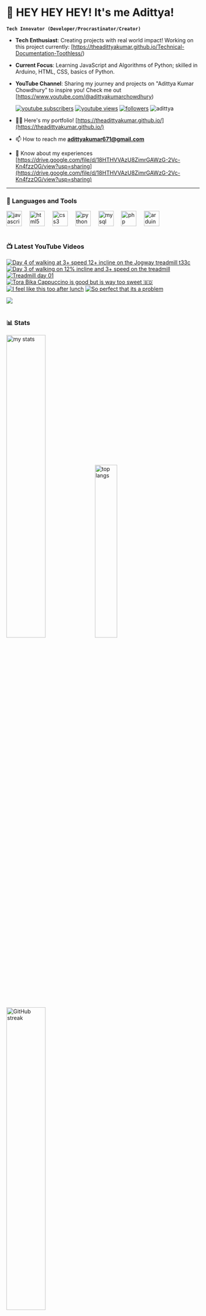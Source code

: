 # 👑 HEY HEY HEY! It's me Adittya!

**`Tech Innovator (Developer/Procrastinator/Creator)`**

- **Tech Enthusiast**: Creating projects with real world impact! Working on this project currently: [https://theadittyakumar.github.io/Technical-Documentation-Toothless/)
- **Current Focus**: Learning JavaScript and Algorithms of Python; skilled in Arduino, HTML, CSS, basics of Python.
- **YouTube Channel**: Sharing my journey and projects on "Adittya Kumar Chowdhury" to inspire you! Check me out [https://www.youtube.com/@adittyakumarchowdhury) 

   <p align="left">
      <a href="https://www.youtube.com/channel/UCu68HfYtlcXFI7kNhnSdspA?sub_confirmation=1">
         <img alt="youtube subscribers" title="Subscribe to my YouTube channel" src="https://custom-icon-badges.demolab.com/youtube/channel/subscribers/UCu68HfYtlcXFI7kNhnSdspA?color=%23E05D44&label=SUBSCRIBE&logo=video&logoColor=white&style=for-the-badge&labelColor=CE4630"/></a> 
      <a href="https://www.youtube.com/c/adittyakumarchowdhury">
         <img alt="youtube views" title="YouTube views" src="https://custom-icon-badges.demolab.com/youtube/channel/views/UCu68HfYtlcXFI7kNhnSdspA?color=%23E1AD0E&logo=eye&logoColor=white&style=for-the-badge&labelColor=C79600"/></a> 
      <a href="https://github.com/TheAdittyaKumar?tab=followers">
         <img alt="followers" title="Follow me on Github" src="https://custom-icon-badges.demolab.com/github/followers/TheAdittyaKumar?color=236ad3&labelColor=1155ba&style=for-the-badge&logo=person-add&label=Follow&logoColor=white"/></a>
      <img src="https://komarev.com/ghpvc/?username=TheAdittyaKumar&label=Profile%20views&color=0e75b6&style=flat" alt="adittya" />
   </p>


- 👨‍💻 Here's my portfolio! [https://theadittyakumar.github.io/](https://theadittyakumar.github.io/)

- 📫 How to reach me **adittyakumar671@gmail.com**

- 📄 Know about my experiences [https://drive.google.com/file/d/18HTHVVAzU8ZimrGAWzG-2Vc-Kn4fzzOG/view?usp=sharing](https://drive.google.com/file/d/18HTHVVAzU8ZimrGAWzG-2Vc-Kn4fzzOG/view?usp=sharing)

---

### 🧰 Languages and Tools

<div align="left">
  <img src="https://cdn.jsdelivr.net/gh/devicons/devicon/icons/javascript/javascript-original.svg" height="40" alt="javascript logo"  />
  <img width="12" />
  <img src="https://cdn.jsdelivr.net/gh/devicons/devicon/icons/html5/html5-original.svg" height="40" alt="html5 logo"  />
  <img width="12" />
  <img src="https://cdn.jsdelivr.net/gh/devicons/devicon/icons/css3/css3-original.svg" height="40" alt="css3 logo"  />
  <img width="12" />
  <img src="https://cdn.jsdelivr.net/gh/devicons/devicon/icons/python/python-original.svg" height="40" alt="python logo"  />
  <img width="12" />
  <img src="https://cdn.jsdelivr.net/gh/devicons/devicon/icons/mysql/mysql-original.svg" height="40" alt="mysql logo"  />
  <img width="12" />
  <img src="https://cdn.jsdelivr.net/gh/devicons/devicon/icons/php/php-original.svg" height="40" alt="php logo"  />
  <img width="12" />
  <img src="https://cdn.jsdelivr.net/gh/devicons/devicon/icons/arduino/arduino-original.svg" height="40" alt="arduino logo"  />
</div>


#

### 📺 Latest YouTube Videos

<!-- BEGIN YOUTUBE-CARDS -->
[![Day 4 of walking at 3+ speed 12+ incline on the Jogway treadmill t33c](https://ytcards.demolab.com/?id=YeBVB8cMjdM&title=Day+4+of+walking+at+3%2B+speed+12%2B+incline+on+the+Jogway+treadmill+t33c&lang=en&timestamp=1754496206&background_color=%230d1117&title_color=%23ffffff&stats_color=%23dedede&max_title_lines=1&width=250&border_radius=5 "Day 4 of walking at 3+ speed 12+ incline on the Jogway treadmill t33c")](https://www.youtube.com/shorts/YeBVB8cMjdM)
[![Day 3 of walking on 12% incline and 3+ speed on the treadmill](https://ytcards.demolab.com/?id=og9O_USZzWA&title=Day+3+of+walking+on+12%25+incline+and+3%2B+speed+on+the+treadmill&lang=en&timestamp=1754432570&background_color=%230d1117&title_color=%23ffffff&stats_color=%23dedede&max_title_lines=1&width=250&border_radius=5 "Day 3 of walking on 12% incline and 3+ speed on the treadmill")](https://www.youtube.com/shorts/og9O_USZzWA)
[![Treadmill day 01](https://ytcards.demolab.com/?id=tG3S4He9yYg&title=Treadmill+day+01&lang=en&timestamp=1754274695&background_color=%230d1117&title_color=%23ffffff&stats_color=%23dedede&max_title_lines=1&width=250&border_radius=5 "Treadmill day 01")](https://www.youtube.com/shorts/tG3S4He9yYg)
[![Tora Bika Cappuccino is good but is way too sweet 🇧🇩](https://ytcards.demolab.com/?id=yRwvbkgxeVw&title=Tora+Bika+Cappuccino+is+good+but+is+way+too+sweet+%F0%9F%87%A7%F0%9F%87%A9&lang=en&timestamp=1753289985&background_color=%230d1117&title_color=%23ffffff&stats_color=%23dedede&max_title_lines=1&width=250&border_radius=5 "Tora Bika Cappuccino is good but is way too sweet 🇧🇩")](https://www.youtube.com/shorts/yRwvbkgxeVw)
[![I feel like this too after lunch](https://ytcards.demolab.com/?id=xQlazOkgEvo&title=I+feel+like+this+too+after+lunch&lang=en&timestamp=1752678626&background_color=%230d1117&title_color=%23ffffff&stats_color=%23dedede&max_title_lines=1&width=250&border_radius=5 "I feel like this too after lunch")](https://www.youtube.com/shorts/xQlazOkgEvo)
[![So perfect that its a problem](https://ytcards.demolab.com/?id=OEYNtao9pls&title=So+perfect+that+its+a+problem&lang=en&timestamp=1752530890&background_color=%230d1117&title_color=%23ffffff&stats_color=%23dedede&max_title_lines=1&width=250&border_radius=5 "So perfect that its a problem")](https://www.youtube.com/shorts/OEYNtao9pls)
<!-- END YOUTUBE-CARDS -->

[<img src="https://custom-icon-badges.demolab.com/badge/-Subscribe%20For%20More-red?style=for-the-badge&logo=video&logoColor=white"/>](https://www.youtube.com/channel/UCu68HfYtlcXFI7kNhnSdspA?sub_confirmation=1)

#

### 📊 Stats

<div align="left">
  <img alt="my stats" width="45%" src="https://github-readme-stats.vercel.app/api?username=TheAdittyaKumar&show_icons=true&hide_border=true&theme=vision-friendly-dark" />
  <img alt="top langs" width="34%" src="https://github-readme-stats.vercel.app/api/top-langs/?username=TheAdittyaKumar&layout=compact&hide_border=true&theme=vision-friendly-dark" />
  <img alt="GitHub streak" width="45%" src="https://github-readme-streak-stats.herokuapp.com/?user=TheAdittyaKumar&theme=vision-friendly-dark&hide_border=true" />

</div>



<!-- ![GitHub Streak](https://streak-stats.demolab.com?user=TheAdittyaKumar&theme=swift&border_radius=4.5) -->
#

